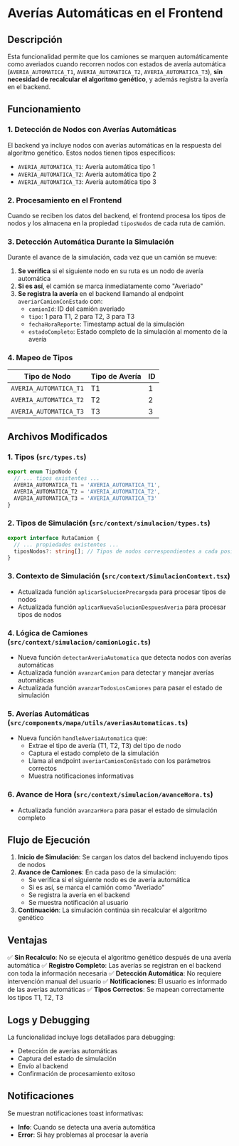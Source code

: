# Averías Automáticas en el Frontend

## Descripción

Esta funcionalidad permite que los camiones se marquen automáticamente como averiados cuando recorren nodos con estados de avería automática (`AVERIA_AUTOMATICA_T1`, `AVERIA_AUTOMATICA_T2`, `AVERIA_AUTOMATICA_T3`), **sin necesidad de recalcular el algoritmo genético**, y además registra la avería en el backend.

## Funcionamiento

### 1. Detección de Nodos con Averías Automáticas

El backend ya incluye nodos con averías automáticas en la respuesta del algoritmo genético. Estos nodos tienen tipos específicos:
- `AVERIA_AUTOMATICA_T1`: Avería automática tipo 1
- `AVERIA_AUTOMATICA_T2`: Avería automática tipo 2  
- `AVERIA_AUTOMATICA_T3`: Avería automática tipo 3

### 2. Procesamiento en el Frontend

Cuando se reciben los datos del backend, el frontend procesa los tipos de nodos y los almacena en la propiedad `tiposNodos` de cada ruta de camión.

### 3. Detección Automática Durante la Simulación

Durante el avance de la simulación, cada vez que un camión se mueve:

1. **Se verifica** si el siguiente nodo en su ruta es un nodo de avería automática
2. **Si es así**, el camión se marca inmediatamente como "Averiado"
3. **Se registra la avería** en el backend llamando al endpoint `averiarCamionConEstado` con:
   - `camionId`: ID del camión averiado
   - `tipo`: 1 para T1, 2 para T2, 3 para T3
   - `fechaHoraReporte`: Timestamp actual de la simulación
   - `estadoCompleto`: Estado completo de la simulación al momento de la avería

### 4. Mapeo de Tipos

| Tipo de Nodo | Tipo de Avería | ID |
|--------------|----------------|----|
| `AVERIA_AUTOMATICA_T1` | T1 | 1 |
| `AVERIA_AUTOMATICA_T2` | T2 | 2 |
| `AVERIA_AUTOMATICA_T3` | T3 | 3 |

## Archivos Modificados

### 1. **Tipos (`src/types.ts`)**
```typescript
export enum TipoNodo {
  // ... tipos existentes ...
  AVERIA_AUTOMATICA_T1 = 'AVERIA_AUTOMATICA_T1',
  AVERIA_AUTOMATICA_T2 = 'AVERIA_AUTOMATICA_T2',
  AVERIA_AUTOMATICA_T3 = 'AVERIA_AUTOMATICA_T3'
}
```

### 2. **Tipos de Simulación (`src/context/simulacion/types.ts`)**
```typescript
export interface RutaCamion {
  // ... propiedades existentes ...
  tiposNodos?: string[]; // Tipos de nodos correspondientes a cada posición
}
```

### 3. **Contexto de Simulación (`src/context/SimulacionContext.tsx`)**
- Actualizada función `aplicarSolucionPrecargada` para procesar tipos de nodos
- Actualizada función `aplicarNuevaSolucionDespuesAveria` para procesar tipos de nodos

### 4. **Lógica de Camiones (`src/context/simulacion/camionLogic.ts`)**
- Nueva función `detectarAveriaAutomatica` que detecta nodos con averías automáticas
- Actualizada función `avanzarCamion` para detectar y manejar averías automáticas
- Actualizada función `avanzarTodosLosCamiones` para pasar el estado de simulación

### 5. **Averías Automáticas (`src/components/mapa/utils/averiasAutomaticas.ts`)**
- Nueva función `handleAveriaAutomatica` que:
  - Extrae el tipo de avería (T1, T2, T3) del tipo de nodo
  - Captura el estado completo de la simulación
  - Llama al endpoint `averiarCamionConEstado` con los parámetros correctos
  - Muestra notificaciones informativas

### 6. **Avance de Hora (`src/context/simulacion/avanceHora.ts`)**
- Actualizada función `avanzarHora` para pasar el estado de simulación completo

## Flujo de Ejecución

1. **Inicio de Simulación**: Se cargan los datos del backend incluyendo tipos de nodos
2. **Avance de Camiones**: En cada paso de la simulación:
   - Se verifica si el siguiente nodo es de avería automática
   - Si es así, se marca el camión como "Averiado"
   - Se registra la avería en el backend
   - Se muestra notificación al usuario
3. **Continuación**: La simulación continúa sin recalcular el algoritmo genético

## Ventajas

✅ **Sin Recalculo**: No se ejecuta el algoritmo genético después de una avería automática
✅ **Registro Completo**: Las averías se registran en el backend con toda la información necesaria
✅ **Detección Automática**: No requiere intervención manual del usuario
✅ **Notificaciones**: El usuario es informado de las averías automáticas
✅ **Tipos Correctos**: Se mapean correctamente los tipos T1, T2, T3

## Logs y Debugging

La funcionalidad incluye logs detallados para debugging:
- Detección de averías automáticas
- Captura del estado de simulación
- Envío al backend
- Confirmación de procesamiento exitoso

## Notificaciones

Se muestran notificaciones toast informativas:
- **Info**: Cuando se detecta una avería automática
- **Error**: Si hay problemas al procesar la avería 